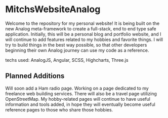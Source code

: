 # MitchsWebsiteAnalog

Welcome to the repository for my personal website! It is being built on the new Analog meta-framework to create a full-stack, end to end type safe application. Initially, this will be a personal blog and portfolio website, and I will continue to add features related to my hobbies and favorite things. I will try to build things in the best way possible, so that other developers beginning their own Analog journey can use my code as a reference.

techs used: AnalogJS, Angular, SCSS, Highcharts, Three.js

## Planned Additions

Will soon add a Ham radio page.
Working on a page dedicated to my freelance web building services.
There will also be a travel page utilizing OpenStreetMap.
My hobby-related pages will continue to have useful information and tools added, in hope they will eventually become useful reference pages to those who share those hobbies.
